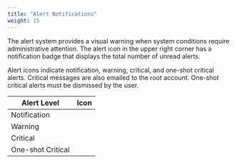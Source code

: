 ```yaml
---
title: "Alert Notifications"
weight: 15
---
```


The alert system provides a visual warning when system conditions require administrative attention.
The alert icon in the upper right corner has a notification badge that displays the total number of unread alerts.

Alert icons indicate notification, warning, critical, and one-shot critical alerts. Critical messages are also emailed to the root account. One-shot critical alerts must be dismissed by the user.

| Alert Level | Icon |
|-------------|------|
| Notification | <i class="fa fa-info-circle" aria-hidden="true"></i> |
| Warning | <i class="fa fa-clock-o" aria-hidden="true"></i> |
| Critical | <i class="fa fa-exclamation-circle" aria-hidden="true"></i> |
| One-shot Critical | <i class="fa fa-bell" aria-hidden="true"></i> |

